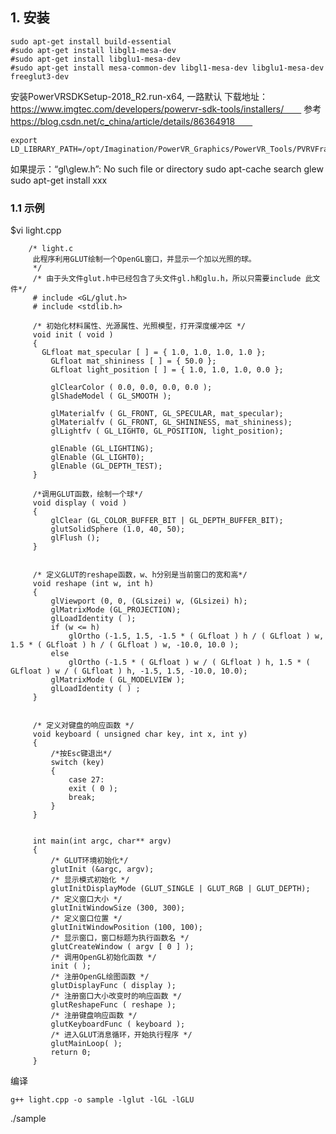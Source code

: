 ## 1. 安装
    sudo apt-get install build-essential
    #sudo apt-get install libgl1-mesa-dev
    #sudo apt-get install libglu1-mesa-dev
    #sudo apt-get install mesa-common-dev libgl1-mesa-dev libglu1-mesa-dev freeglut3-dev
安装PowerVRSDKSetup-2018_R2.run-x64, 一路默认
下载地址：https://www.imgtec.com/developers/powervr-sdk-tools/installers/　　
参考　https://blog.csdn.net/c_china/article/details/86364918　　

    export LD_LIBRARY_PATH=/opt/Imagination/PowerVR_Graphics/PowerVR_Tools/PVRVFrame/Library/Linux_x86_64/

如果提示：“gl\glew.h”: No such file or directory
    sudo apt-cache search glew
    sudo apt-get install xxx

### 1.1 示例

$vi light.cpp

        /* light.c
         此程序利用GLUT绘制一个OpenGL窗口，并显示一个加以光照的球。
         */
         /* 由于头文件glut.h中已经包含了头文件gl.h和glu.h，所以只需要include 此文件*/
         # include <GL/glut.h>
         # include <stdlib.h>

         /* 初始化材料属性、光源属性、光照模型，打开深度缓冲区 */
         void init ( void )
         {
           GLfloat mat_specular [ ] = { 1.0, 1.0, 1.0, 1.0 };
             GLfloat mat_shininess [ ] = { 50.0 };
             GLfloat light_position [ ] = { 1.0, 1.0, 1.0, 0.0 };

             glClearColor ( 0.0, 0.0, 0.0, 0.0 );
             glShadeModel ( GL_SMOOTH );

             glMaterialfv ( GL_FRONT, GL_SPECULAR, mat_specular);
             glMaterialfv ( GL_FRONT, GL_SHININESS, mat_shininess);
             glLightfv ( GL_LIGHT0, GL_POSITION, light_position);

             glEnable (GL_LIGHTING);
             glEnable (GL_LIGHT0);
             glEnable (GL_DEPTH_TEST);
         }

         /*调用GLUT函数，绘制一个球*/
         void display ( void )
         {
             glClear (GL_COLOR_BUFFER_BIT | GL_DEPTH_BUFFER_BIT);
             glutSolidSphere (1.0, 40, 50);
             glFlush ();
         }


         /* 定义GLUT的reshape函数，w、h分别是当前窗口的宽和高*/
         void reshape (int w, int h)
         {
             glViewport (0, 0, (GLsizei) w, (GLsizei) h);
             glMatrixMode (GL_PROJECTION);
             glLoadIdentity ( );
             if (w <= h)
                 glOrtho (-1.5, 1.5, -1.5 * ( GLfloat ) h / ( GLfloat ) w, 1.5 * ( GLfloat ) h / ( GLfloat ) w, -10.0, 10.0 );
             else
                 glOrtho (-1.5 * ( GLfloat ) w / ( GLfloat ) h, 1.5 * ( GLfloat ) w / ( GLfloat ) h, -1.5, 1.5, -10.0, 10.0);
             glMatrixMode ( GL_MODELVIEW );
             glLoadIdentity ( ) ;
         }


         /* 定义对键盘的响应函数 */
         void keyboard ( unsigned char key, int x, int y)
         {
             /*按Esc键退出*/
             switch (key) 
             {
                 case 27:
                 exit ( 0 );
                 break;
             }
         }


         int main(int argc, char** argv)
         {
             /* GLUT环境初始化*/
             glutInit (&argc, argv);
             /* 显示模式初始化 */
             glutInitDisplayMode (GLUT_SINGLE | GLUT_RGB | GLUT_DEPTH);
             /* 定义窗口大小 */
             glutInitWindowSize (300, 300);
             /* 定义窗口位置 */
             glutInitWindowPosition (100, 100);
             /* 显示窗口，窗口标题为执行函数名 */
             glutCreateWindow ( argv [ 0 ] );
             /* 调用OpenGL初始化函数 */
             init ( );
             /* 注册OpenGL绘图函数 */
             glutDisplayFunc ( display );
             /* 注册窗口大小改变时的响应函数 */
             glutReshapeFunc ( reshape );
             /* 注册键盘响应函数 */
             glutKeyboardFunc ( keyboard );
             /* 进入GLUT消息循环，开始执行程序 */
             glutMainLoop( );
             return 0;
         }

编译

    g++ light.cpp -o sample -lglut -lGL -lGLU
./sample
